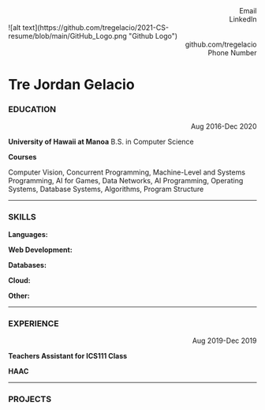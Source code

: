 <div align="right">Email</div>
<div align="right">LinkedIn</div>
![alt text](https://github.com/tregelacio/2021-CS-resume/blob/main/GitHub_Logo.png "Github Logo") <div align="right">github.com/tregelacio</div>
<div align="right">Phone Number</div>

# Tre Jordan Gelacio

### EDUCATION

<div align="right">Aug 2016-Dec 2020</div>

**University of Hawaii at Manoa**
B.S. in Computer Science

**Courses**

Computer Vision, Concurrent Programming, Machine-Level and Systems Programming, AI for Games, Data Networks, AI Programming, Operating Systems, Database Systems, Algorithms, Program Structure

---

### SKILLS

**Languages:**

**Web Development:**

**Databases:**

**Cloud:**

**Other:**

---

### EXPERIENCE

<div align="right">Aug 2019-Dec 2019</div>

**Teachers Assistant for ICS111 Class**

**HAAC**

---

### PROJECTS
